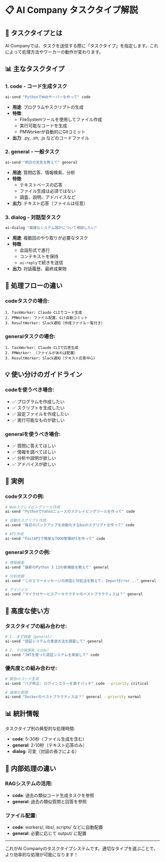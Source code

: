 # 📋 AI Company タスクタイプ解説

## 🎯 タスクタイプとは

AI Companyでは、タスクを送信する際に「タスクタイプ」を指定します。これによって処理方法やワーカーの動作が変わります。

## 📊 主なタスクタイプ

### 1. **code** - コード生成タスク
```bash
ai-send "PythonでWebサーバーを作って" code
```
- **用途**: プログラムやスクリプトの生成
- **特徴**: 
  - FileSystemツールを使用してファイル作成
  - 実行可能なコードを生成
  - PMWorkerが自動的にGitコミット
- **出力**: .py, .sh, .js などのコードファイル

### 2. **general** - 一般タスク
```bash
ai-send "明日の天気を教えて" general
```
- **用途**: 質問応答、情報検索、分析
- **特徴**:
  - テキストベースの応答
  - ファイル生成は必須ではない
  - 調査、説明、アドバイスなど
- **出力**: テキスト応答（ファイルは任意）

### 3. **dialog** - 対話型タスク
```bash
ai-dialog "複雑なシステム設計について相談したい"
```
- **用途**: 複数回のやり取りが必要なタスク
- **特徴**:
  - 会話形式で進行
  - コンテキストを保持
  - `ai-reply`で続きを送信
- **出力**: 対話履歴、最終成果物

## 🔄 処理フローの違い

### codeタスクの場合:
```
1. TaskWorker: Claude CLIでコード生成
2. PMWorker: ファイル配置、Git自動コミット
3. ResultWorker: Slack通知（作成ファイル一覧付き）
```

### generalタスクの場合:
```
1. TaskWorker: Claude CLIで応答生成
2. PMWorker: （ファイルがあれば配置）
3. ResultWorker: Slack通知（テキスト応答中心）
```

## 💡 使い分けのガイドライン

### codeを使うべき場合:
- ✅ プログラムを作成したい
- ✅ スクリプトを生成したい
- ✅ 設定ファイルを作成したい
- ✅ 実行可能なものが欲しい

### generalを使うべき場合:
- ✅ 質問に答えてほしい
- ✅ 情報を調べてほしい
- ✅ 分析や説明が欲しい
- ✅ アドバイスが欲しい

## 📝 実例

### codeタスクの例:
```bash
# Webスクレイピングツール作成
ai-send "PythonでYahooニュースのスクレイピングツールを作って" code

# 自動化スクリプト作成
ai-send "毎日のバックアップを自動化するbashスクリプトを作って" code

# API作成
ai-send "FastAPIで簡単なTODO管理APIを作って" code
```

### generalタスクの例:
```bash
# 情報検索
ai-send "最新のPython 3.12の新機能を教えて" general

# 分析依頼
ai-send "このエラーメッセージの原因と対処法を教えて: ImportError..." general

# アドバイス
ai-send "マイクロサービスアーキテクチャのベストプラクティスは？" general
```

## 🎨 高度な使い方

### タスクタイプの組み合わせ:
```bash
# 1. まず調査（general）
ai-send "認証システムの実装方法を調査して" general

# 2. その後実装（code）
ai-send "JWTを使った認証システムを実装して" code
```

### 優先度との組み合わせ:
```bash
# 緊急のコード生成
ai-send "バグ修正: ログインエラーを直すパッチ" code --priority critical

# 通常の質問
ai-send "Dockerのベストプラクティスは？" general --priority normal
```

## 📊 統計情報

タスクタイプ別の典型的な処理時間:
- **code**: 5-30秒（ファイル生成を含む）
- **general**: 2-10秒（テキスト応答のみ）
- **dialog**: 可変（対話の長さによる）

## 🔧 内部処理の違い

### RAGシステムの活用:
- **code**: 過去の類似コード生成タスクを参照
- **general**: 過去の類似質問と回答を参照

### ファイル配置:
- **code**: workers/, libs/, scripts/ などに自動配置
- **general**: 必要に応じて output/ に配置

---

これがAI Companyのタスクタイプシステムです。適切なタイプを選ぶことで、より効率的な処理が可能になります！
